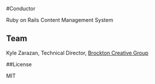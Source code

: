 #Conductor

Ruby on Rails Content Management System

## Team

Kyle Zarazan, Technical Director, [Brockton Creative Group][1]

##License

MIT

[1]: http://brocktoncg.com
